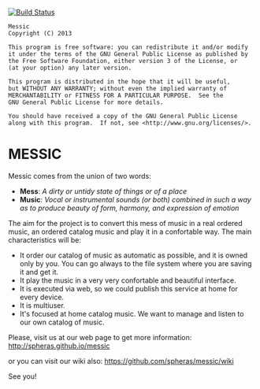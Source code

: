 [![Build Status](https://travis-ci.org/spheras/messic.svg?branch=master)](https://travis-ci.org/spheras/messic)

    Messic  
    Copyright (C) 2013

    This program is free software: you can redistribute it and/or modify
    it under the terms of the GNU General Public License as published by
    the Free Software Foundation, either version 3 of the License, or
    (at your option) any later version.

    This program is distributed in the hope that it will be useful,
    but WITHOUT ANY WARRANTY; without even the implied warranty of
    MERCHANTABILITY or FITNESS FOR A PARTICULAR PURPOSE.  See the
    GNU General Public License for more details.

    You should have received a copy of the GNU General Public License
    along with this program.  If not, see <http://www.gnu.org/licenses/>.

MESSIC
======

Messic comes from the union of two words:
  - **Mess**: _A dirty or untidy state of things or of a place_
  - **Music**: _Vocal or instrumental sounds (or both) combined in such a way as to produce beauty of form, harmony, and expression of emotion_

The aim for the project is to convert this mess of music in a real ordered music, an ordered catalog music and play it in a confortable way.  The main characteristics will be:

* It order our catalog of music as automatic as possible, and it is owned only by you. You can go always to the file system where you are saving it and get it.
* It play the music in a very very confortable and beautiful interface.
* It is executed via web, so we could publish this service at home for every device.
* It is multiuser.
* It's focused at home catalog music. We want to manage and listen to our own catalog of music.

Please, visit us at our web page to get more information:
http://spheras.github.io/messic

or you can visit our wiki also:
https://github.com/spheras/messic/wiki


See you!

